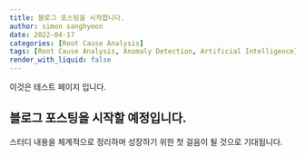 ```yaml
---
title: 블로그 포스팅을 시작합니다.
author: simon sanghyeon
date: 2022-04-17
categories: [Root Cause Analysis]
tags: [Root Cause Analysis, Anomaly Detection, Artificial Intelligence]
render_with_liquid: false
---
```


이것은 테스트 페이지 입니다.

## 블로그 포스팅을 시작할 예정입니다.
스터디 내용을 체계적으로 정리하며 성장하기 위한 첫 걸음이 될 것으로 기대됩니다.
